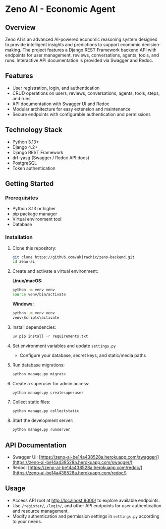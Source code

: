 # Zeno AI - Economic Agent

## Overview

Zeno AI is an advanced AI-powered economic reasoning system designed to provide intelligent insights and predictions to support economic decision-making. The project features a Django REST Framework backend API with endpoints for user management, reviews, conversations, agents, tools, and runs. Interactive API documentation is provided via Swagger and Redoc.

## Features

- User registration, login, and authentication
- CRUD operations on users, reviews, conversations, agents, tools, steps, and runs
- API documentation with Swagger UI and Redoc
- Modular architecture for easy extension and maintenance
- Secure endpoints with configurable authentication and permissions

## Technology Stack

- Python 3.13+
- Django 4.2+
- Django REST Framework
- drf-yasg (Swagger / Redoc API docs)
- PostgreSQL
- Token authentication

## Getting Started

### Prerequisites

- Python 3.13 or higher
- pip package manager
- Virtual environment tool
- Database

### Installation

1. Clone this repository:

   ```bash
   git clone https://github.com/akirachix/zeno-backend.git
   cd zeno-ai
   ```

2. Create and activate a virtual environment:

   **Linux/macOS:**

   ```bash
   python -m venv venv
   source venv/bin/activate
   ```

   **Windows:**

   ```cmd
   python -m venv venv
   venv\Scripts\activate
   ```

3. Install dependencies:

   ```bash
   uv pip install -r requirements.txt
   ```

4. Set environment variables and update `settings.py`

   - Configure your database, secret keys, and static/media paths

5. Run database migrations:

   ```bash
   python manage.py migrate
   ```

6. Create a superuser for admin access:

   ```bash
   python manage.py createsuperuser
   ```

7. Collect static files:

   ```bash
   python manage.py collectstatic
   ```

8. Start the development server:

   ```bash
   python manage.py runserver
   ```

## API Documentation

- Swagger UI: [https://zeno-ai-be14a438528a.herokuapp.com/swagger/](https://zeno-ai-be14a438528a.herokuapp.com/swagger/)
- Redoc: [https://zeno-ai-be14a438528a.herokuapp.com/redoc/](https://zeno-ai-be14a438528a.herokuapp.com/redoc/)

## Usage

- Access API root at [http://localhost:8000/](http://localhost:8000/) to explore available endpoints.
- Use `/register/`, `/login/`, and other API endpoints for user authentication and resource management.
- Modify authentication and permission settings in `settings.py` according to your needs.
